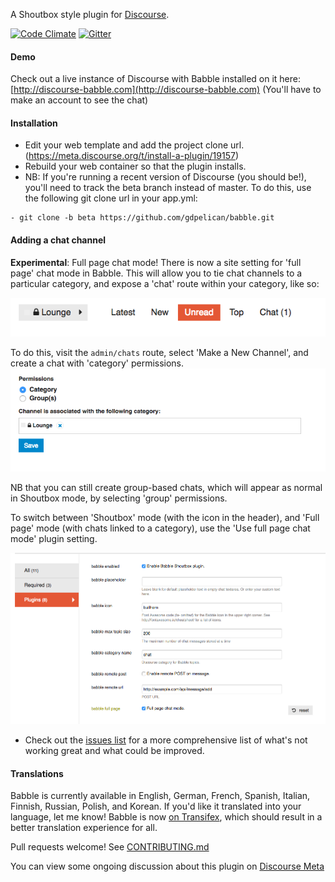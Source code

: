 A Shoutbox style plugin for [Discourse](http://discourse.org).

[![Code Climate](https://codeclimate.com/github/gdpelican/babble/badges/gpa.svg)](https://codeclimate.com/github/gdpelican/babble)
[![Gitter](https://img.shields.io/badge/GITTER-join%20chat-green.svg)](https://gitter.im/gdpelican/babble)

#### Demo

Check out a live instance of Discourse with Babble installed on it here: [http://discourse-babble.com](http://discourse-babble.com)
(You'll have to make an account to see the chat)

#### Installation
 - Edit your web template and add the project clone url. (https://meta.discourse.org/t/install-a-plugin/19157)
 - Rebuild your web container so that the plugin installs.
 - NB: If you're running a recent version of Discourse (you should be!), you'll need to track the beta branch instead of master. To do this, use the following git clone url in your app.yml:

 ```
 - git clone -b beta https://github.com/gdpelican/babble.git
 ```

#### Adding a chat channel

**Experimental**: Full page chat mode!
There is now a site setting for 'full page' chat mode in Babble. This will allow you to tie chat channels to a particular category, and expose a 'chat' route within your category, like so:

![](screenshots/header.png)

To do this, visit the `admin/chats` route, select 'Make a New Channel', and create a chat with 'category' permissions.
![](screenshots/admin.png)

NB that you can still create group-based chats, which will appear as normal in Shoutbox mode, by selecting 'group' permissions.

To switch between 'Shoutbox' mode (with the icon in the header), and 'Full page' mode (with chats linked to a category), use the 'Use full page chat mode' plugin setting.

![](screenshots/settings.png)

- Check out the [issues list](http://github.com/gdpelican/babble/issues) for a more comprehensive list of what's not working great and what could be improved.

#### Translations

Babble is currently available in English, German, French, Spanish, Italian, Finnish, Russian, Polish, and Korean.
If you'd like it translated into your language, let me know! Babble is now [on Transifex](http://transifex.com/babble/babble), which should result in a better translation experience for all.

Pull requests welcome! See [CONTRIBUTING.md](./CONTRIBUTING.md)

You can view some ongoing discussion about this plugin on [Discourse Meta](https://meta.discourse.org/t/babble-a-chat-plugin/31753)
